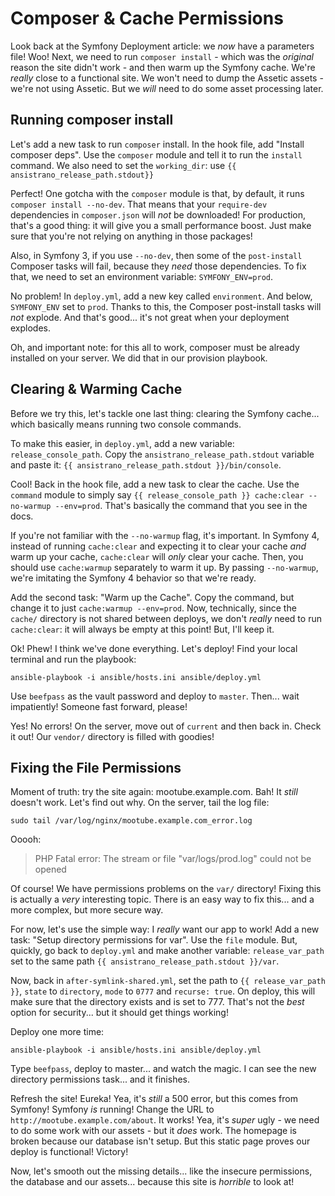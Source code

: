 # Composer & Cache Permissions

Look back at the Symfony Deployment article: we *now* have a parameters file! Woo!
Next, we need to run `composer install` - which was the *original* reason the site
didn't work - and then warm up the Symfony cache. We're *really* close to a functional
site. We won't need to dump the Assetic assets - we're not using Assetic. But we *will*
need to do some asset processing later.

## Running composer install

Let's add a new task to run `composer` install. In the hook file, add
"Install composer deps". Use the `composer` module and tell it to run the `install`
command. We also need to set the `working_dir`: use `{{ ansistrano_release_path.stdout}}`

Perfect! One gotcha with the `composer` module is that, by default, it runs
`composer install --no-dev`. That means that your `require-dev` dependencies in `composer.json`
will *not* be downloaded! For production, that's a good thing: it will give you a
small performance boost. Just make sure that you're not relying on anything in those
packages!

Also, in Symfony 3, if you use `--no-dev`, then some of the `post-install` Composer
tasks will fail, because they *need* those dependencies. To fix that, we need
to set an environment variable: `SYMFONY_ENV=prod`.

No problem! In `deploy.yml`, add a new key called `environment`. And below,
`SYMFONY_ENV` set to `prod`. Thanks to this, the Composer post-install tasks will
*not* explode. And that's good... it's not great when your deployment explodes.

Oh, and important note: for this all to work, composer must be already installed
on your server. We did that in our provision playbook.

## Clearing & Warming Cache

Before we try this, let's tackle one last thing: clearing the Symfony cache...
which basically means running two console commands.

To make this easier, in `deploy.yml`, add a new variable: `release_console_path`.
Copy the `ansistrano_release_path.stdout` variable and paste it:
`{{ ansistrano_release_path.stdout }}/bin/console`.

Cool! Back in the hook file, add a new task to clear the cache. Use the `command`
module to simply say
`{{ release_console_path }} cache:clear --no-warmup --env=prod`. That's basically
the command that you see in the docs.

If you're not familiar with the `--no-warmup` flag, it's important. In Symfony
4, instead of running `cache:clear` and expecting it to clear your cache *and*
warm up your cache, `cache:clear` will *only* clear your cache. Then, you should
use `cache:warmup` separately to warm it up. By passing `--no-warmup`, we're imitating
the Symfony 4 behavior so that we're ready.

Add the second task: "Warm up the Cache". Copy the command, but change it to just
`cache:warmup --env=prod`. Now, technically, since the `cache/` directory is not
shared between deploys, we don't *really* need to run `cache:clear`: it will always
be empty at this point! But, I'll keep it.

Ok! Phew! I think we've done everything. Let's deploy! Find your local terminal
and run the playbook:

```terminal-silent
ansible-playbook -i ansible/hosts.ini ansible/deploy.yml
```

Use `beefpass` as the vault password and deploy to `master`. Then... wait impatiently!
Someone fast forward, please!

Yes! No errors! On the server, move out of `current` and then back in. Check it
out! Our `vendor/` directory is filled with goodies!

## Fixing the File Permissions

Moment of truth: try the site again: mootube.example.com. Bah! It *still* doesn't
work. Let's find out why. On the server, tail the log file:

```terminal
sudo tail /var/log/nginx/mootube.example.com_error.log
```

Ooooh:

> PHP Fatal error: The stream or file "var/logs/prod.log" could not be opened

Of course! We have permissions problems on the `var/` directory! Fixing this is
actually a *very* interesting topic. There is an easy way to fix this... and a more
complex, but more secure way.

For now, let's use the simple way: I *really* want our app to work! Add a new task: 
"Setup directory permissions for var". Use the `file` module. But, quickly, go back
to `deploy.yml` and make another variable: `release_var_path` set to the same path
`{{ ansistrano_release_path.stdout }}/var`.

Now, back in `after-symlink-shared.yml`, set the path to `{{ release_var_path }}`,
`state` to `directory`, `mode` to `0777` and `recurse: true`. On deploy, this will
make sure that the directory exists and is set to 777. That's not the *best* option
for security... but it should get things working!

Deploy one more time:

```terminal-silent
ansible-playbook -i ansible/hosts.ini ansible/deploy.yml
```

Type `beefpass`, deploy to master... and watch the magic. I can see the new directory
permissions task... and it finishes.

Refresh the site! Eureka! Yea, it's *still* a 500 error, but this comes from Symfony!
Symfony *is* running! Change the URL to `http://mootube.example.com/about`. It
works! Yea, it's *super* ugly - we need to do some work with our assets - but it *does*
work. The homepage is broken because our database isn't setup. But this static page
proves our deploy is functional! Victory!

Now, let's smooth out the missing details... like the insecure permissions, the
database and our assets... because this site is *horrible* to look at!
